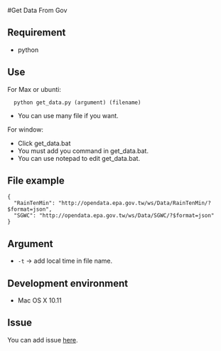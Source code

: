 #Get Data From Gov

## Requirement

- python

## Use

For Max or ubunti:

```
  python get_data.py (argument) (filename)
```
- You can use many file if you want.

For window:

- Click get_data.bat
- You must add you command in get_data.bat.
- You can use notepad to edit get_data.bat.

## File example

```
{
  "RainTenMin": "http://opendata.epa.gov.tw/ws/Data/RainTenMin/?$format=json",
  "SGWC": "http://opendata.epa.gov.tw/ws/Data/SGWC/?$format=json"
}
```

## Argument

- `-t` -> add local time in file name.

## Development environment

- Mac OS X 10.11

## Issue

You can add issue [here](https://github.com/HsuTing/get_data_from_gov/issues).
